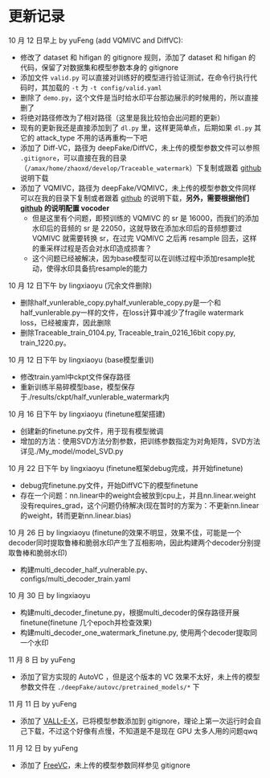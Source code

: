 # 更新记录

10 月 12 日早上 by yuFeng (add VQMIVC and DiffVC):

- 修改了 dataset 和 hifigan 的 gitignore 规则，添加了 dataset 和 hifigan 的代码，保留了对数据集和模型参数本身的 gitignore
- 添加文件 `valid.py` 可以直接对训练好的模型进行验证测试，在命令行执行代码时，其加载的 `-t` 为 `-t config/valid.yaml`
- 删除了 `demo.py`，这个文件是当时给水印平台那边展示的时候用的，所以直接删了
- 将绝对路径修改为了相对路径（这里是我比较怕会出问题的更新）
- 现有的更新我还是直接添加到了 `dl.py` 里，这样更简单点，后期如果 `dl.py` 其它的 attack_type 不用的话再重构一下吧
- 添加了 Diff-VC，路径为 deepFake/DiffVC，未上传的模型参数文件可以参照 `.gitignore`，可以直接在我的目录（`/amax/home/zhaoxd/develop/Traceable_watermark`）下复制或跟着 [github](https://github.com/trinhtuanvubk/Diff-VC/tree/main) 说明下载
- 添加了 VQMIVC，路径为 deepFake/VQMIVC，未上传的模型参数文件同样可以在我的目录下复制或者跟着 [github](https://github.com/Wendison/VQMIVC) 的说明下载，**另外，需要根据他们 [github](https://github.com/Wendison/VQMIVC) 的说明配置 vocoder**
    - 但是这里有个问题，即预训练的 VQMIVC 的 sr 是 16000，而我们的添加水印后的音频的 sr 是 22050，这就导致在添加水印后的音频想要过 VQMIVC 就需要转换 sr，在过完 VQMIVC 之后再 resample 回去，这样的重采样过程是否会对水印造成损害？
    - 这个问题已经被解决，因为base模型可以在训练过程中添加resample扰动，使得水印具备抗resample的能力

10 月 12 日下午 by lingxiaoyu (冗余文件删除)
- 删除half_vunlerable_copy.pyhalf_vunlerable_copy.py是一个和half_vunlerable.py一样的文件，在loss计算中减少了fragile watermark loss，已经被废弃，因此删除
- 删除Traceable_train_0104.py, Traceable_train_0216_16bit copy.py, train_1220.py。

10 月 12 日下午 by lingxiaoyu (base模型重训)
- 修改train.yaml中ckpt文件保存路径
- 重新训练半易碎模型base，模型保存于./results/ckpt/half_vunlerable_watermark内

10 月 16 日下午 by lingxiaoyu (finetune框架搭建)
- 创建新的finetune.py文件，用于现有模型微调
- 增加的方法：使用SVD方法分割参数，把训练参数指定为对角矩阵，SVD方法详见./My_model/model_SVD.py

10 月 22 日下午 by lingxiaoyu (finetune框架debug完成，并开始finetune)
- debug完finetune.py文件，开始DiffVC下的模型finetune
- 存在一个问题：nn.linear中的weight会被放到cpu上，并且nn.linear.weight没有requires_grad，这个问题仍待解决(现在暂时的方案为：不更新nn.linear的weight，转而更新nn.linear.bias)

10 月 26 日 by lingxiaoyu (finetune的效果不明显，效果不佳，可能是一个decoder同时提取鲁棒和脆弱水印产生了互相影响，因此构建两个decoder分别提取鲁棒和脆弱水印)
- 构建multi_decoder_half_vulnerable.py、configs/multi_decoder_train.yaml

10 月 30 日 by lingxiaoyu 
- 构建multi_decoder_finetune.py，根据multi_decoder的保存路径开展finetune(finetune 几个epoch并检查效果)
- 构建multi_decoder_one_watermark_finetune.py, 使用两个decoder提取同一个水印

11 月 8 日 by yuFeng
- 添加了官方实现的 AutoVC ，但是这个版本的 VC 效果不太好，未上传的模型参数文件在 `./deepFake/autovc/pretrained_models/*` 下

11 月 11 日 by yuFeng
- 添加了 [VALL-E-X](https://github.com/Plachtaa/VALL-E-X)，已将模型参数添加到 gitignore，理论上第一次运行时会自己下载，不过这个好像有点慢，不知道是不是现在 GPU 太多人用的问题qwq

11 月 12 日 by yuFeng
- 添加了 [FreeVC](https://github.com/OlaWod/FreeVC)，未上传的模型参数同样参见 gitignore
